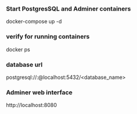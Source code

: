 ### Start PostgresSQL and Adminer containers 
docker-compose up -d

### verify for running containers
docker ps

### database url
postgresql://<user>:<password>@localhost:5432/<database_name>

### Adminer web interface
http://localhost:8080